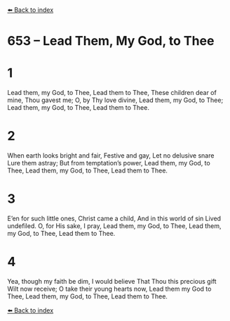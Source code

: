 [⬅️ Back to index](../README.md)

# 653 – Lead Them, My God, to Thee


# 1
Lead them, my God, to Thee, Lead them to Thee,
These children dear of mine, Thou gavest me;
O, by Thy love divine, Lead them, my God, to Thee;
Lead them, my God, to Thee, Lead them to Thee.

# 2
When earth looks bright and fair, Festive and gay,
Let no delusive snare Lure them astray;
But from temptation’s power, Lead them, my God, to Thee,
Lead them, my God, to Thee, Lead them to Thee.

# 3
E’en for such little ones, Christ came a child,
And in this world of sin Lived undefiled.
O, for His sake, I pray, Lead them, my God, to Thee,
Lead them, my God, to Thee, Lead them to Thee.

# 4
Yea, though my faith be dim, I would believe
That Thou this precious gift Wilt now receive;
O take their young hearts now, Lead them my God to Thee,
Lead them, my God, to Thee, Lead them to Thee.

[⬅️ Back to index](../README.md)
